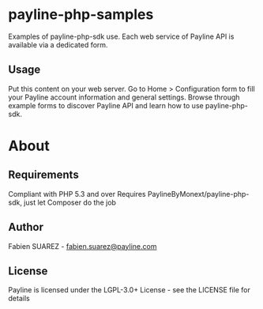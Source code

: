 # payline-php-samples
Examples of payline-php-sdk use. Each web service of Payline API is available via a dedicated form.


Usage
-----

Put this content on your web server. Go to Home > Configuration form to fill your Payline account information and general settings.
Browse through example forms to discover Payline API and learn how to use payline-php-sdk.

About
=====

Requirements
------------

Compliant with PHP 5.3 and over
Requires PaylineByMonext/payline-php-sdk, just let Composer do the job


Author
------

Fabien SUAREZ - <fabien.suarez@payline.com>

License
-------

Payline is licensed under the LGPL-3.0+ License - see the LICENSE file for details
